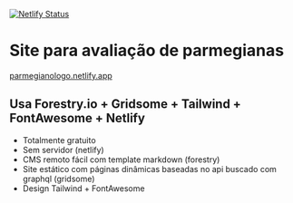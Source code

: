 [![Netlify Status](https://api.netlify.com/api/v1/badges/abfb4a7c-72ab-4b3c-9476-81faad445a2a/deploy-status)](https://app.netlify.com/sites/parmegianologo/deploys)

# Site para avaliação de parmegianas


[parmegianologo.netlify.app](parmegianologo.netlify.app)

## Usa Forestry.io + Gridsome + Tailwind + FontAwesome + Netlify

- Totalmente gratuito
- Sem servidor (netlify)
- CMS remoto fácil com template markdown (forestry)
- Site estático com páginas dinâmicas baseadas no api buscado com graphql (gridsome)
- Design Tailwind + FontAwesome
